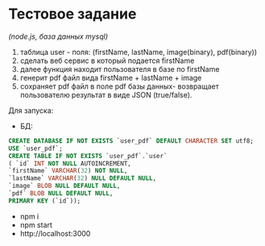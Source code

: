 # Тестовое задание 
_(node.js, база данных mysql)_
1. таблица user - поля: (firstName, lastName, image(binary), pdf(binary))
2. сделать веб сервис в который подается firstName
3. далее функция находит пользователя в базе по firstName
4. генерит pdf файл вида firstName + lastName + image
5. сохраняет pdf файл в поле pdf базы данных- возвращает пользователю результат в виде JSON (true/false).


Для запуска:
- БД:
```sql 
CREATE DATABASE IF NOT EXISTS `user_pdf` DEFAULT CHARACTER SET utf8;
USE `user_pdf`;
CREATE TABLE IF NOT EXISTS `user_pdf`.`user` 
( `id` INT NOT NULL AUTOINCREMENT,  
`firstName` VARCHAR(32) NOT NULL,  
`lastName` VARCHAR(32) NULL DEFAULT NULL,  
`image` BLOB NULL DEFAULT NULL,  
`pdf` BLOB NULL DEFAULT NULL,
PRIMARY KEY (`id`));
```

- npm i
- npm start
- http://localhost:3000

